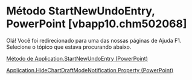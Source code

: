 
# Método StartNewUndoEntry, PowerPoint [vbapp10.chm502068]

Olá! Você foi redirecionado para uma das nossas páginas de Ajuda F1. Selecione o tópico que estava procurando abaixo.

[Método de Application.StartNewUndoEntry (PowerPoint)](http://msdn.microsoft.com/library/7f4f2236-6e6a-11e9-20b5-0fca5c126330%28Office.15%29.aspx)

[Application.HideChartDraftModeNotification Property (PowerPoint)](http://msdn.microsoft.com/library/374a6720-4a7b-f6f6-3620-5747c502087b%28Office.15%29.aspx)

